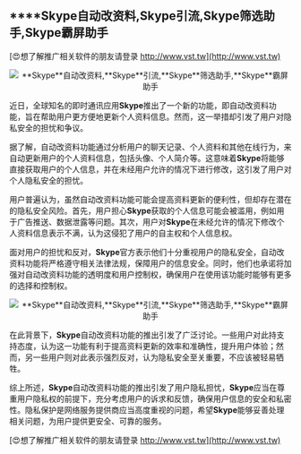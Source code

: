 ## ****Skype**自动改资料,**Skype**引流,**Skype**筛选助手,**Skype**霸屏助手**

[😍想了解推广相关软件的朋友请登录 http://www.vst.tw](http://www.vst.tw)

 <center><img src="https://vst.tw/MP4/tuiguang/png/1.png" alt="**Skype**自动改资料,**Skype**引流,**Skype**筛选助手,**Skype**霸屏助手"></center>

近日，全球知名的即时通讯应用**Skype**推出了一个新的功能，即自动改资料功能，旨在帮助用户更方便地更新个人资料信息。然而，这一举措却引发了用户对隐私安全的担忧和争议。

据了解，自动改资料功能通过分析用户的聊天记录、个人资料和其他在线行为，来自动更新用户的个人资料信息，包括头像、个人简介等。这意味着**Skype**将能够直接获取用户的个人信息，并在未经用户允许的情况下进行修改，这引发了用户对个人隐私安全的担忧。

用户普遍认为，虽然自动改资料功能可能会提高资料更新的便利性，但却存在潜在的隐私安全风险。首先，用户担心**Skype**获取的个人信息可能会被滥用，例如用于广告推送、数据泄露等问题。其次，用户对**Skype**在未经允许的情况下修改个人资料信息表示不满，认为这侵犯了用户的自主权和个人信息权。

面对用户的担忧和反对，**Skype**官方表示他们十分重视用户的隐私安全，自动改资料功能将严格遵守相关法律法规，保障用户的信息安全。同时，他们也承诺将加强对自动改资料功能的透明度和用户控制权，确保用户在使用该功能时能够有更多的选择和控制权。

 <center><img src="https://vst.tw/MP4/tuiguang/png/6.png" alt="**Skype**自动改资料,**Skype**引流,**Skype**筛选助手,**Skype**霸屏助手"></center>

在此背景下，**Skype**自动改资料功能的推出引发了广泛讨论。一些用户对此持支持态度，认为这一功能有利于提高资料更新的效率和准确性，提升用户体验；然而，另一些用户则对此表示强烈反对，认为隐私安全至关重要，不应该被轻易牺牲。

综上所述，**Skype**自动改资料功能的推出引发了用户隐私担忧，**Skype**应当在尊重用户隐私权的前提下，充分考虑用户的诉求和反馈，确保用户信息的安全和私密性。隐私保护是网络服务提供商应当高度重视的问题，希望**Skype**能够妥善处理相关问题，为用户提供更安全、可靠的服务。

[😍想了解推广相关软件的朋友请登录 http://www.vst.tw](http://www.vst.tw)




